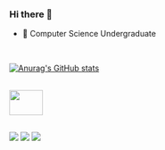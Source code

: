 ### Hi there 👋

- 🔭 Computer Science Undergraduate

<br>

[![Anurag's GitHub stats](https://github-readme-stats.vercel.app/api?username=LuizH-Queiroz&count_private=true&theme=tokyonight)](https://github.com/anuraghazra/github-readme-stats)

<div style="display: inline_block"><br>

  <img align="center" height="45" width="60" src="https://cdn.jsdelivr.net/gh/devicons/devicon/icons/cplusplus/cplusplus-original.svg" />
</div>

##

<div>

  <a href="https://www.linkedin.com/in/luiz-henrique-queiroz-de-albuquerque-silva-b976a5235" target="_blank"><img src="https://img.shields.io/badge/LinkedIn-0077B5?style=for-the-badge&logo=linkedin&logoColor=white" target="_blank"></a>
  <a href="mailto:luizh.keiroz@gmail.com" target="_blank"><img src="https://img.shields.io/badge/Gmail-D14836?style=for-the-badge&logo=gmail&logoColor=white" target="_blank"></a>
  <a href="https://www.youtube.com/@luizhenriquequeiroz68/featured" target="_blank"><img src="https://img.shields.io/badge/YouTube-FF0000?style=for-the-badge&logo=youtube&logoColor=white" target="_blank"></a>
</div>
